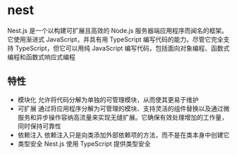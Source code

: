 # nest

Nest.js 是一个以构建可扩展且高效的 Node.js 服务器端应用程序而闻名的框架。它使用渐进式 JavaScript，并具有用 TypeScript 编写代码的能力。尽管它完全支持 TypeScript，但它可以用纯 JavaScript 编写代码，包括面向对象编程、函数式编程和函数式响应式编程

## 特性

- 模块化 允许将代码分解为单独的可管理模块，从而使其更易于维护
- 可扩展 通过将应用程序分解为可管理的模块、支持灵活的组件替换以及通过微服务和异步操作容纳高流量来实现无缝扩展。它确保有效处理增加的工作量，同时保持可靠性
- 依赖注入 依赖注入只是向类添加外部依赖项的方法，而不是在类本身中创建它
- 类型安全 Nest.js 使用 TypeScript 提供类型安全
